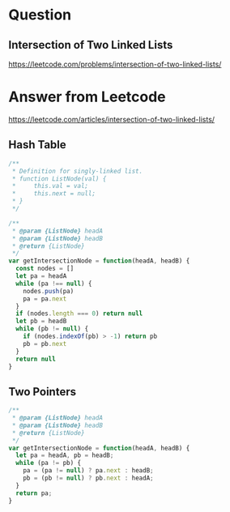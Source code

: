 # Question

## Intersection of Two Linked Lists
https://leetcode.com/problems/intersection-of-two-linked-lists/

# Answer from Leetcode

https://leetcode.com/articles/intersection-of-two-linked-lists/

## Hash Table

```javascript
/**
 * Definition for singly-linked list.
 * function ListNode(val) {
 *     this.val = val;
 *     this.next = null;
 * }
 */

/**
 * @param {ListNode} headA
 * @param {ListNode} headB
 * @return {ListNode}
 */
var getIntersectionNode = function(headA, headB) {
  const nodes = []
  let pa = headA
  while (pa !== null) {
    nodes.push(pa)
    pa = pa.next
  }
  if (nodes.length === 0) return null
  let pb = headB
  while (pb != null) {
    if (nodes.indexOf(pb) > -1) return pb
    pb = pb.next
  }
  return null
}
```
 
 
## Two Pointers

```javascript
/**
 * @param {ListNode} headA
 * @param {ListNode} headB
 * @return {ListNode}
 */
var getIntersectionNode = function(headA, headB) {
  let pa = headA, pb = headB;
  while (pa != pb) {
    pa = (pa != null) ? pa.next : headB;
    pb = (pb != null) ? pb.next : headA;
  }
  return pa;
}
```
